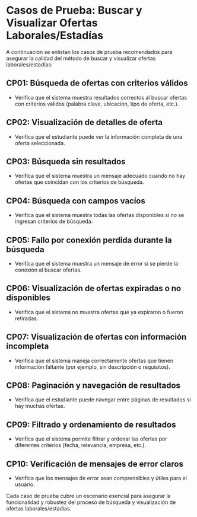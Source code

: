 # Casos de Prueba: Buscar y Visualizar Ofertas Laborales/Estadías

A continuación se enlistan los casos de prueba recomendados para asegurar la calidad del método de buscar y visualizar ofertas laborales/estadías:

## CP01: Búsqueda de ofertas con criterios válidos
- Verifica que el sistema muestra resultados correctos al buscar ofertas con criterios válidos (palabra clave, ubicación, tipo de oferta, etc.).

## CP02: Visualización de detalles de oferta
- Verifica que el estudiante puede ver la información completa de una oferta seleccionada.

## CP03: Búsqueda sin resultados
- Verifica que el sistema muestra un mensaje adecuado cuando no hay ofertas que coincidan con los criterios de búsqueda.

## CP04: Búsqueda con campos vacíos
- Verifica que el sistema muestra todas las ofertas disponibles si no se ingresan criterios de búsqueda.

## CP05: Fallo por conexión perdida durante la búsqueda
- Verifica que el sistema muestra un mensaje de error si se pierde la conexión al buscar ofertas.

## CP06: Visualización de ofertas expiradas o no disponibles
- Verifica que el sistema no muestra ofertas que ya expiraron o fueron retiradas.

## CP07: Visualización de ofertas con información incompleta
- Verifica que el sistema maneja correctamente ofertas que tienen información faltante (por ejemplo, sin descripción o requisitos).

## CP08: Paginación y navegación de resultados
- Verifica que el estudiante puede navegar entre páginas de resultados si hay muchas ofertas.

## CP09: Filtrado y ordenamiento de resultados
- Verifica que el sistema permite filtrar y ordenar las ofertas por diferentes criterios (fecha, relevancia, empresa, etc.).

## CP10: Verificación de mensajes de error claros
- Verifica que los mensajes de error sean comprensibles y útiles para el usuario.

Cada caso de prueba cubre un escenario esencial para asegurar la funcionalidad y robustez del proceso de búsqueda y visualización de ofertas laborales/estadías.

